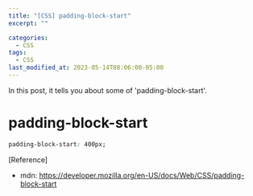 ```yaml
---
title: "[CSS] padding-block-start"
excerpt: ""

categories:
  - CSS
tags:
  - CSS
last_modified_at: 2023-05-14T08:06:00-05:00
---
```


In this post, it tells you about some of 'padding-block-start'.

# padding-block-start

```css
padding-block-start: 400px;
```

[Reference]

- mdn: <https://developer.mozilla.org/en-US/docs/Web/CSS/padding-block-start>
